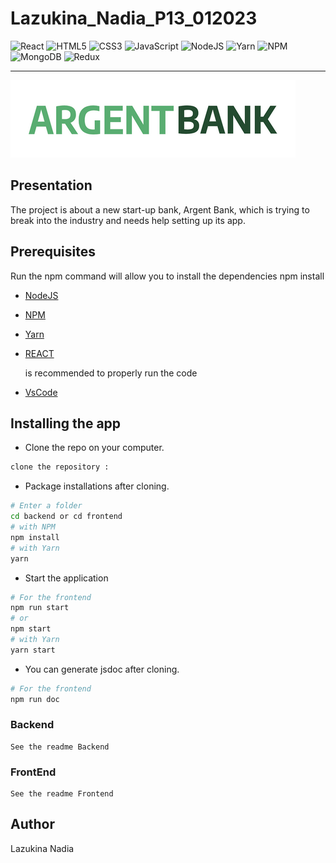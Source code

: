 # Lazukina_Nadia_P13_012023

![React](https://img.shields.io/badge/react-%2320232a.svg?style=for-the-badge&logo=react&logoColor=%2361DAFB)
![HTML5](https://img.shields.io/badge/html5-%23E34F26.svg?style=for-the-badge&logo=html5&logoColor=white)
![CSS3](https://img.shields.io/badge/css3-%231572B6.svg?style=for-the-badge&logo=css3&logoColor=white)
![JavaScript](https://img.shields.io/badge/javascript-%23323330.svg?style=for-the-badge&logo=javascript&logoColor=%23F7DF1E)
![NodeJS](https://img.shields.io/badge/node.js-6DA55F?style=for-the-badge&logo=node.js&logoColor=white)
![Yarn](https://img.shields.io/badge/yarn-%232C8EBB.svg?style=for-the-badge&logo=yarn&logoColor=white)
![NPM](https://img.shields.io/badge/NPM-%23000000.svg?style=for-the-badge&logo=npm&logoColor=white)
![MongoDB](https://img.shields.io/badge/MongoDB-%234ea94b.svg?style=for-the-badge&logo=mongodb&logoColor=white)
![Redux](https://img.shields.io/badge/redux-%23593d88.svg?style=for-the-badge&logo=redux&logoColor=white)

---

![logo](frontend/src/assets/img/argentBankLogo.png)

## Presentation

The project is about a new start-up bank, Argent Bank, which is trying to break into the industry and needs help setting up its app.

## Prerequisites

Run the npm command will allow you to install the dependencies
npm install

- [NodeJS](https://nodejs.org/en/)
- [NPM](https://www.npmjs.com/)
- [Yarn](https://yarnpkg.com/)
- [REACT](https://en.reactjs.org/)

  is recommended to properly run the code

- [VsCode](https://code.visualstudio.com/download)

## Installing the app

- Clone the repo on your computer.

```bash
clone the repository :
```

- Package installations after cloning.

```bash
# Enter a folder
cd backend or cd frontend
# with NPM
npm install
# with Yarn
yarn
```

- Start the application

```bash
# For the frontend
npm run start
# or
npm start
# with Yarn
yarn start
```

- You can generate jsdoc after cloning.

```bash
# For the frontend
npm run doc
```

### Backend

    See the readme Backend

### FrontEnd

    See the readme Frontend

## Author

Lazukina Nadia
